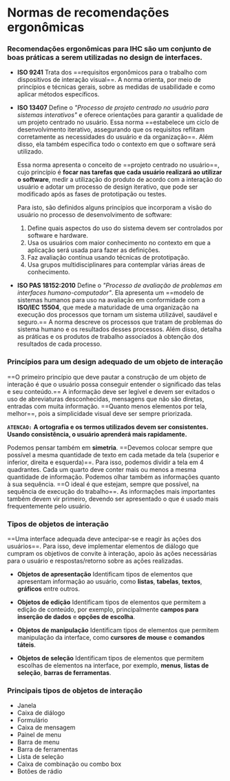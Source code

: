 # **Normas de recomendações ergonômicas**

### Recomendações ergonômicas para IHC são um conjunto de boas práticas a serem utilizadas no design de interfaces.

- **ISO 9241**
	Trata dos ==requisitos ergonômicos para o trabalho com dispositivos de interação visual==. A norma orienta, por meio de princípios e técnicas gerais, sobre as medidas de usabilidade e como aplicar métodos específicos.
    
- **ISO 13407**
	Define o *"Processo de projeto centrado no usuário para sistemas interativos"* e oferece orientações para garantir a qualidade de um projeto centrado no usuário. Essa norma ==estabelece um ciclo de desenvolvimento iterativo, assegurando que os requisitos reflitam corretamente as necessidades do usuário e da organização==. Além disso, ela também especifica todo o contexto em que o software será utilizado.
    
	Essa norma apresenta o conceito de ==projeto centrado no usuário==, cujo princípio é **focar nas tarefas que cada usuário realizará ao utilizar o software**, medir a utilização do produto de acordo com a interação do usuário e adotar um processo de design iterativo, que pode ser modificado após as fases de prototipação ou testes.
    
    Para isto, são definidos alguns princípios que incorporam a visão do usuário no processo de desenvolvimento de software:
    1. Define quais aspectos do uso do sistema devem ser controlados por software e hardware.
    2. Usa os usuários com maior conhecimento no contexto em que a aplicação será usada para fazer as definições.
    3. Faz avaliação contínua usando técnicas de prototipação.
    4. Usa grupos multidisciplinares para contemplar várias áreas de conhecimento.
	
- **ISO PAS 18152:2010** 
    Define o *"Processo de avaliação de problemas em interfaces humano-computador"*. Ela apresenta um ==modelo de sistemas humanos para uso na avaliação em conformidade com a **ISO/IEC 15504**, que mede a maturidade de uma organização na execução dos processos que tornam um sistema utilizável, saudável e seguro.== A norma descreve os processos que tratam de problemas do sistema humano e os resultados desses processos. Além disso, detalha as práticas e os produtos de trabalho associados à obtenção dos resultados de cada processo.

### Princípios para um design adequado de um objeto de interação

==O primeiro princípio que deve pautar a construção de um objeto de interação é que o usuário possa conseguir entender o significado das telas e seu conteúdo.== A informação deve ser legível e devem ser evitados o uso de abreviaturas desconhecidas, mensagens que não são diretas, entradas com muita informação. ==Quanto menos elementos por tela, melhor==, pois a simplicidade visual deve ser sempre priorizada.

**`ATENCAO:`**
**A ortografia e os termos utilizados devem ser consistentes. Usando consistência, o usuário aprenderá mais rapidamente.**

Podemos pensar também em **simetria**. ==Devemos colocar sempre que possível a mesma quantidade de texto em cada metade da tela (superior e inferior, direita e esquerda)==. Para isso, podemos dividir a tela em 4 quadrantes. Cada um quarto deve conter mais ou menos a mesma quantidade de informação. Podemos olhar também as informações quanto à sua sequência. ==O ideal é que estejam, sempre que possível, na sequência de execução do trabalho==. As informações mais importantes também devem vir primeiro, devendo ser apresentado o que é usado mais frequentemente pelo usuário.

### Tipos de objetos de interação

==Uma interface adequada deve antecipar-se e reagir às ações dos usuários==. Para isso, deve implementar elementos de diálogo que cumpram os objetivos de convite à interação, apoio às ações necessárias para o usuário e respostas/retorno sobre as ações realizadas.

- **Objetos de apresentação**
	Identificam tipos de elementos que apresentam informação ao usuário, como **listas**, **tabelas**, **textos**, **gráficos** entre outros.
    
- **Objetos de edição**
	Identificam tipos de elementos que permitem a edição de conteúdo, por exemplo, principalmente **campos para inserção de dados** e **opções de escolha**.
    
- **Objetos de manipulação**
	Identificam tipos de elementos que permitem manipulação da interface, como **cursores de mouse** e **comandos táteis**.
    
- **Objetos de seleção**
	Identificam tipos de elementos que permitem escolhas de elementos na interface, por exemplo, **menus**, **listas de seleção**, **barras de ferramentas**.
    

### Principais tipos de objetos de interação

- Janela
- Caixa de diálogo
- Formulário
- Caixa de mensagem
- Painel de menu
- Barra de menu
- Barra de ferramentas
- Lista de seleção
- Caixa de combinação ou combo box
- Botões de rádio
